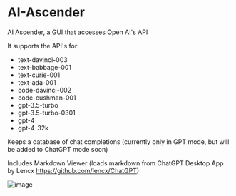 # AI-Ascender
AI Ascender, a GUI that accesses Open AI's API

It supports the API's for:

* text-davinci-003
* text-babbage-001
* text-curie-001
* text-ada-001
* code-davinci-002
* code-cushman-001
* gpt-3.5-turbo
* gpt-3.5-turbo-0301
* gpt-4
* gpt-4-32k

Keeps a database of chat completions (currently only in GPT mode, but will be added to ChatGPT mode soon)

Includes Markdown Viewer (loads markdown from ChatGPT Desktop App by Lencx https://github.com/lencx/ChatGPT)

![image](https://user-images.githubusercontent.com/128232619/226171507-aa2d8b5b-f590-4cb1-a359-71df3c634916.png)
